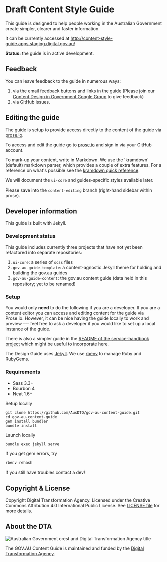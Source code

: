 # Draft Content Style Guide

This guide is designed to help people working in the Australian Government create simpler, clearer and faster information.

It can be currently accessed at http://content-style-guide.apps.staging.digital.gov.au/

**Status:** the guide is in active development.

## Feedback

You can leave feedback to the guide in numerous ways:

1. via the email feedback buttons and links in the guide (Please join our [Content Design in Government Google Group](https://groups.google.com/a/digital.gov.au/forum/?hl=en#!forum/content-design-in-government) to give feedback)
2. via GitHub issues.

## Editing the guide

The guide is setup to provide access directly to the content of the guide via [prose.io](http://prose.io).

To access and edit the guide go to [prose.io](http://prose.io) and sign in via your GitHub account.

To mark-up your content, write in Markdown. We use the 'kramdown' (default) markdown parser, which provides a couple of extra features. For a reference on what's possible see the [kramdown quick reference](http://kramdown.gettalong.org/quickref.html).

We will document the `ui-core` and guides-specific styles available later.

Please save into the `content-editing` branch (right-hand sidebar within prose).

## Developer information

This guide is built with Jekyll.

### Development status

This guide includes currently three projects that have not yet been refactored into separate repositories:

1. `ui-core`: a series of `scss` files
2. `gov-au-guide-template`: a content-agnostic Jekyll theme for holding and building the gov.au guides
3. `gov-au-guide-content`: the gov.au content guide (data held in this repository; yet to be renamed)

### Setup

You would only **need** to do the following if you are a developer. If you are a content editor you can access and editing content for the guide via Prose.io. However, it can be nice having the guide locally to work and preview --- feel free to ask a developer if you would like to set up a local instance of the guide.

There is also a simpler guide in the [README of the service-handbook project](https://github.com/AusDTO/service-handbook/blob/gh-pages/README.md) which might be useful to incorporate here.

The Design Guide uses [Jekyll](http://jekyllrb.com/). We use [rbenv](https://github.com/rbenv/rbenv) to manage Ruby and RubyGems.

### Requirements

- Sass 3.3+
- Bourbon 4
- Neat 1.6+

Setup locally

```
git clone https://github.com/AusDTO/gov-au-content-guide.git
cd gov-au-content-guide
gem install bundler
bundle install
```

Launch locally

```
bundle exec jekyll serve
```

If you get gem errors, try

```
rbenv rehash
```

If you still have troubles contact a dev!

## Copyright & License

Copyright Digital Transformation Agency. Licensed under the Creative Commons Attribution 4.0 International Public License. See [LICENSE file](https://github.com/AusDTO/gov-au-content-guide/blob/master/LICENSE) for more details.

## About the DTA

![](https://www.dta.gov.au/images/logo_dta_inline.png "Australian Government crest and Digital Transformation Agency title")

The GOV.AU Content Guide is maintained and funded by the [Digital Transformation Agency](https://www.dta.gov.au/).
